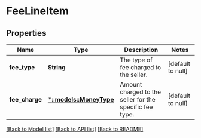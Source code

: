 # FeeLineItem

## Properties
Name | Type | Description | Notes
------------ | ------------- | ------------- | -------------
**fee_type** | **String** | The type of fee charged to the seller. | [default to null]
**fee_charge** | [***::models::MoneyType**](MoneyType.md) | Amount charged to the seller for the specific fee type. | [default to null]

[[Back to Model list]](../README.md#documentation-for-models) [[Back to API list]](../README.md#documentation-for-api-endpoints) [[Back to README]](../README.md)


